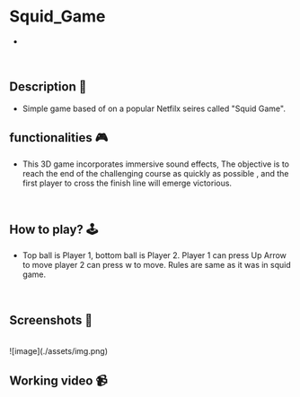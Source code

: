 # **Squid_Game** 

-

<br>

## **Description 📃**

- Simple game based of on a popular Netfilx seires called "Squid Game".

## **functionalities 🎮**
<!-- add functionalities over here -->
- This 3D game incorporates immersive sound effects,  The objective is to reach the end of the challenging course as quickly as possible , and the first player to cross the finish line will emerge victorious.
<br>

## **How to play? 🕹️**
<!-- add the steps how to play games -->


- Top ball is Player 1, bottom ball is Player 2. Player 1 can press Up Arrow to move
 player 2 can press w to move. Rules are same as it was in squid game.


<br>

## **Screenshots 📸**

<br>
<!-- add your screenshots like this -->
 ![image](./assets/img.png) 

<br>

## **Working video 📹**
<!-- add your working video over here -->
